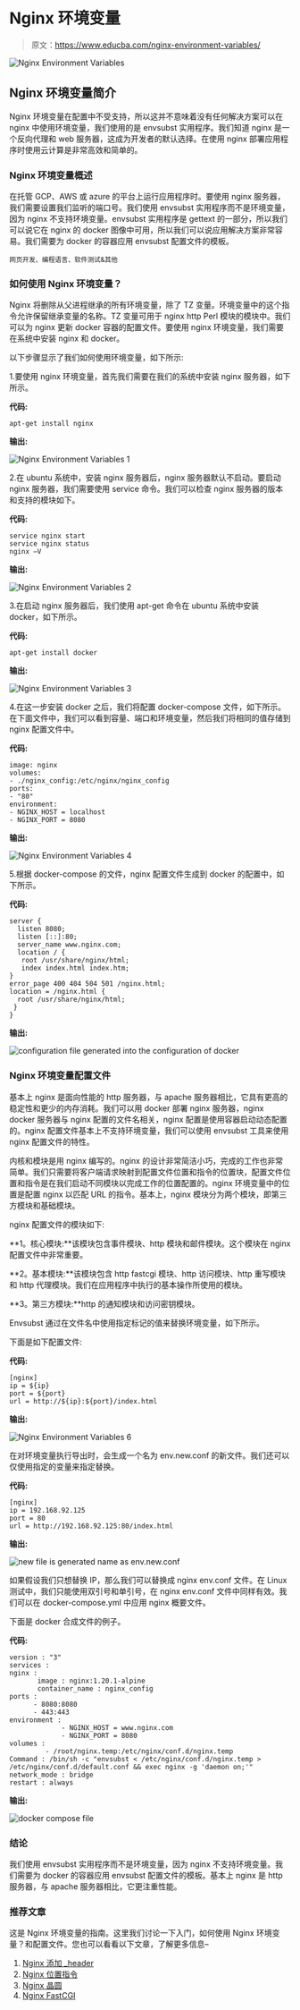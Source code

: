 # Nginx 环境变量

> 原文：<https://www.educba.com/nginx-environment-variables/>

![Nginx Environment Variables](img/d1f97ce21adb6f4d47691dba3efb742e.png)



## Nginx 环境变量简介

Nginx 环境变量在配置中不受支持，所以这并不意味着没有任何解决方案可以在 nginx 中使用环境变量，我们使用的是 envsubst 实用程序。我们知道 nginx 是一个反向代理和 web 服务器，这成为开发者的默认选择。在使用 nginx 部署应用程序时使用云计算是非常高效和简单的。

### Nginx 环境变量概述

在托管 GCP、AWS 或 azure 的平台上运行应用程序时。要使用 nginx 服务器，我们需要设置我们监听的端口号。我们使用 envsubst 实用程序而不是环境变量，因为 nginx 不支持环境变量。envsubst 实用程序是 gettext 的一部分，所以我们可以说它在 nginx 的 docker 图像中可用，所以我们可以说应用解决方案非常容易。我们需要为 docker 的容器应用 envsubst 配置文件的模板。

<small>网页开发、编程语言、软件测试&其他</small>

### 如何使用 Nginx 环境变量？

Nginx 将删除从父进程继承的所有环境变量，除了 TZ 变量。环境变量中的这个指令允许保留继承变量的名称。TZ 变量可用于 nginx http Perl 模块的模块中。我们可以为 nginx 更新 docker 容器的配置文件。要使用 nginx 环境变量，我们需要在系统中安装 nginx 和 docker。

以下步骤显示了我们如何使用环境变量，如下所示:

1.要使用 nginx 环境变量，首先我们需要在我们的系统中安装 nginx 服务器，如下所示。

**代码:**

```
apt-get install nginx
```

**输出:**

![Nginx Environment Variables 1](img/3c098ed9377dcef5d773cc08ca110d30.png)



2.在 ubuntu 系统中，安装 nginx 服务器后，nginx 服务器默认不启动。要启动 nginx 服务器，我们需要使用 service 命令。我们可以检查 nginx 服务器的版本和支持的模块如下。

**代码:**

```
service nginx start
service nginx status
nginx –V
```

**输出:**

![Nginx Environment Variables 2](img/2ba4397489f0428039d1060d5a66d989.png)



3.在启动 nginx 服务器后，我们使用 apt-get 命令在 ubuntu 系统中安装 docker，如下所示。

**代码:**

```
apt-get install docker
```

**输出:**

![Nginx Environment Variables 3](img/da51733da3c3707dcf82c43e0598d5cc.png)



4.在这一步安装 docker 之后，我们将配置 docker-compose 文件，如下所示。在下面文件中，我们可以看到容量、端口和环境变量，然后我们将相同的值存储到 nginx 配置文件中。

**代码:**

```
image: nginx
volumes:
- ./nginx_config:/etc/nginx/nginx_config
ports:
- "80"
environment:
- NGINX_HOST = localhost
- NGINX_PORT = 8080
```

**输出:**

![Nginx Environment Variables 4](img/ba55d671c70a73738539fd6b8020761c.png)



5.根据 docker-compose 的文件，nginx 配置文件生成到 docker 的配置中，如下所示。

**代码:**

```
server {
  listen 8080;
  listen [::]:80;
  server_name www.nginx.com;
  location / {
   root /usr/share/nginx/html;
   index index.html index.htm;
}
error_page 400 404 504 501 /nginx.html;
location = /nginx.html {
  root /usr/share/nginx/html;
 }
}
```

**输出:**

![configuration file generated into the configuration of docker](img/16d5f81d9871384c86eeaf7dc29a2c64.png)



### Nginx 环境变量配置文件

基本上 nginx 是面向性能的 http 服务器，与 apache 服务器相比，它具有更高的稳定性和更少的内存消耗。我们可以用 docker 部署 nginx 服务器，nginx docker 服务器与 nginx 配置的文件名相关，nginx 配置是使用容器启动动态配置的。nginx 配置文件基本上不支持环境变量，我们可以使用 envsubst 工具来使用 nginx 配置文件的特性。

内核和模块是用 nginx 编写的。nginx 的设计非常简洁小巧，完成的工作也非常简单。我们只需要将客户端请求映射到配置文件位置和指令的位置块，配置文件位置和指令是在我们启动不同模块以完成工作的位置配置的。nginx 环境变量中的位置是配置 nginx 以匹配 URL 的指令。基本上，nginx 模块分为两个模块，即第三方模块和基础模块。

nginx 配置文件的模块如下:

**1。核心模块:**该模块包含事件模块、http 模块和邮件模块。这个模块在 nginx 配置文件中非常重要。

**2。基本模块:**该模块包含 http fastcgi 模块、http 访问模块、http 重写模块和 http 代理模块。我们在应用程序中执行的基本操作所使用的模块。

**3。第三方模块:**http 的通知模块和访问密钥模块。

Envsubst 通过在文件名中使用指定标记的值来替换环境变量，如下所示。

下面是如下配置文件:

**代码:**

```
[nginx]
ip = ${ip}
port = ${port}
url = http://${ip}:${port}/index.html
```

**输出:**

![Nginx Environment Variables 6](img/db9c3ce1d29b57bf0633f3e44927314c.png)



在对环境变量执行导出时，会生成一个名为 env.new.conf 的新文件。我们还可以仅使用指定的变量来指定替换。

**代码:**

```
[nginx]
ip = 192.168.92.125
port = 80
url = http://192.168.92.125:80/index.html
```

**输出:**

![new file is generated name as env.new.conf](img/20b660ed4fee45f977b86d5f0f7a6fb4.png)



如果假设我们只想替换 IP，那么我们可以替换成 nginx env.conf 文件。在 Linux 测试中，我们只能使用双引号和单引号，在 nginx env.conf 文件中同样有效。我们可以在 docker-compose.yml 中应用 nginx 概要文件。

下面是 docker 合成文件的例子。

**代码:**

```
version : "3"
services :
nginx :
       image : nginx:1.20.1-alpine
       container_name : nginx_config
ports :
      - 8080:8080
      - 443:443
environment :
             - NGINX_HOST = www.nginx.com
             - NGINX_PORT = 8080
volumes :
         - /root/nginx.temp:/etc/nginx/conf.d/nginx.temp
Command : /bin/sh -c "envsubst < /etc/nginx/conf.d/nginx.temp > /etc/nginx/conf.d/default.conf && exec nginx -g 'daemon on;'"
network_mode : bridge
restart : always
```

**输出:**

![docker compose file](img/37db9252d33259c3c4e197c91308d125.png)



### 结论

我们使用 envsubst 实用程序而不是环境变量，因为 nginx 不支持环境变量。我们需要为 docker 的容器应用 envsubst 配置文件的模板。基本上 nginx 是 http 服务器，与 apache 服务器相比，它更注重性能。

### 推荐文章

这是 Nginx 环境变量的指南。这里我们讨论一下入门，如何使用 Nginx 环境变量？和配置文件。您也可以看看以下文章，了解更多信息–

1.  [Nginx 添加 _header](https://www.educba.com/nginx-add_header/)
2.  [Nginx 位置指令](https://www.educba.com/nginx-location-directive/)
3.  [Nginx 晶圆](https://www.educba.com/nginx-waf/)
4.  [Nginx FastCGI](https://www.educba.com/nginx-fastcgi/)





